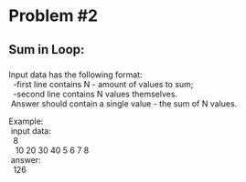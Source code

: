 Problem #2
================

Sum in Loop:
-------------------

###
Input data has the following format:  
&nbsp;&nbsp;-first line contains N - amount of values to sum;  
&nbsp;&nbsp;-second line contains N values themselves.  
&nbsp;Answer should contain a single value - the sum of N values.  
  
>
Example:  
&nbsp;input data:  
&nbsp;&nbsp;8  
&nbsp;&nbsp;	10 20 30 40 5 6 7 8  
&nbsp;answer:  
&nbsp;&nbsp;126  
